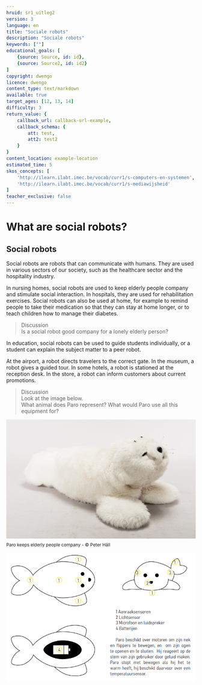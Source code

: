 ```yaml
---
hruid: sr1_uitleg2
version: 3
language: en
title: "Sociale robots"
description: "Sociale robots"
keywords: [""]
educational_goals: [
    {source: Source, id: id}, 
    {source: Source2, id: id2}
]
copyright: dwengo
licence: dwengo
content_type: text/markdown
available: true
target_ages: [12, 13, 14]
difficulty: 3
return_value: {
    callback_url: callback-url-example,
    callback_schema: {
        att: test,
        att2: test2
    }
}
content_location: example-location
estimated_time: 5
skos_concepts: [
    'http://ilearn.ilabt.imec.be/vocab/curr1/s-computers-en-systemen', 
    'http://ilearn.ilabt.imec.be/vocab/curr1/s-mediawijsheid'
]
teacher_exclusive: false
---
```

# What are social robots?
## Social robots

Social robots are robots that can communicate with humans. They are used in various sectors of our society, such as the healthcare sector and the hospitality industry. 

In nursing homes, social robots are used to keep elderly people company and stimulate social interaction. In hospitals, they are used for rehabilitation exercises. Social robots can also be used at home, for example to remind people to take their medication so that they can stay at home longer, or to teach children how to manage their diabetes.

> Discussion<br>Is a social robot good company for a lonely elderly person?

In education, social robots can be used to guide students individually, or a student can explain the subject matter to a peer robot.

At the airport, a robot directs travelers to the correct gate. In the museum, a robot gives a guided tour. In some hotels, a robot is stationed at the reception desk. In the store, a robot can inform customers about current promotions.

> Discussion<br>Look at the image below.<br>What animal does Paro represent? What would Paro use all this equipment for?

![](embed/paro.jpg "© Peter Häll")
<sub>Paro keeps elderly people company - © Peter Häll</sub>

![](embed/Paro2.png "Paro explanation")